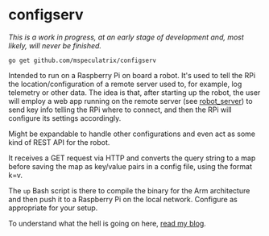 # configserv

_This is a work in progress, at an early stage of development and, most likely, will never be finished._

`go get github.com/mspeculatrix/configserv`

Intended to run on a Raspberry Pi on board a robot. It's used to tell the RPi the location/configuration of a remote server used to, for example, log telemetry or other data. The idea is that, after starting up the robot, the user will employ a web app running on the remote server (see [robot_server](https://github.com/mspeculatrix/robot_server)) to send key info telling the RPi where to connect, and then the RPi will configure its settings accordingly.

Might be expandable to handle other configurations and even act as some kind of REST API for the robot.

It receives a GET request via HTTP and converts the query string to a map before saving the map as key/value pairs in a config file, using the format k=v.

The `up` Bash script is there to compile the binary for the Arm architecture and then push it to a Raspberry Pi on the local network. Configure as appropriate for your setup.

To understand what the hell is going on here, [read my blog](https://mansfield-devine.com/speculatrix/ "Machina Speculatrix").

